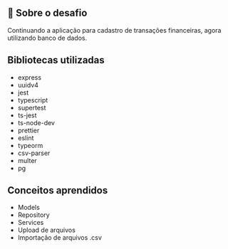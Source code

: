 ## :rocket: Sobre o desafio

Continuando a aplicação para cadastro de transações financeiras, agora utilizando banco de dados.

## Bibliotecas utilizadas

- express
- uuidv4
- jest
- typescript
- supertest
- ts-jest
- ts-node-dev
- prettier
- eslint
- typeorm
- csv-parser
- multer
- pg

## Conceitos aprendidos

- Models
- Repository
- Services
- Upload de arquivos
- Importação de arquivos .csv
